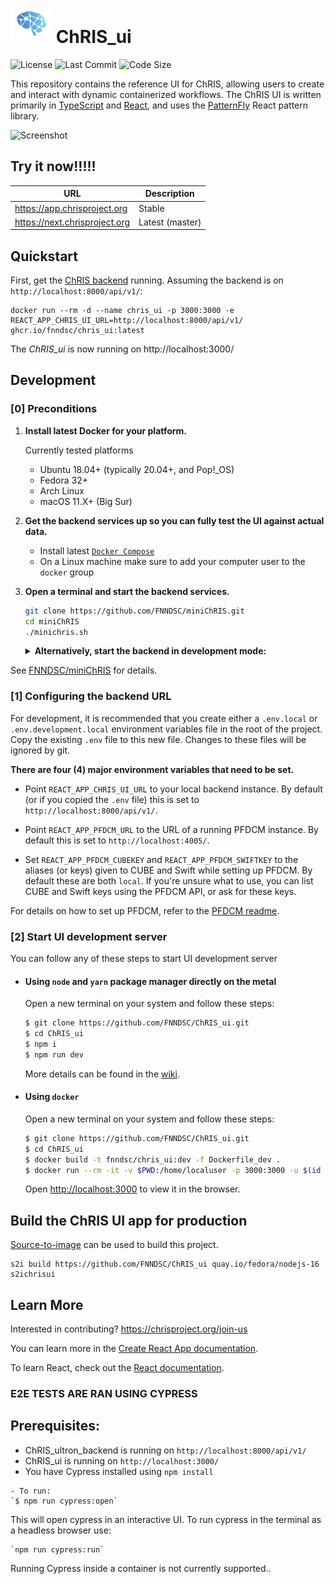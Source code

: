 # ![ChRIS logo](https://github.com/FNNDSC/ChRIS_ultron_backEnd/blob/master/docs/assets/logo_chris.png) ChRIS_ui

![License][license-badge]
![Last Commit][last-commit-badge]
![Code Size][code-size]

This repository contains the reference UI for ChRIS, allowing users to create and interact with dynamic containerized workflows. The ChRIS UI is written primarily in [TypeScript](https://www.typescriptlang.org/) and [React](https://reactjs.org/), and uses the [PatternFly](https://github.com/patternfly/patternfly) React pattern library.

![Screenshot](screenshot.png)

## Try it now!!!!!

| URL                           | Description     |
|-------------------------------|-----------------|
| https://app.chrisproject.org  | Stable          |
| https://next.chrisproject.org | Latest (master) |

## Quickstart

First, get the [ChRIS backend](https://github.com/FNNDSC/ChRIS_ultron_backEnd)
running. Assuming the backend is on `http://localhost:8000/api/v1/`:

```shell
docker run --rm -d --name chris_ui -p 3000:3000 -e REACT_APP_CHRIS_UI_URL=http://localhost:8000/api/v1/ ghcr.io/fnndsc/chris_ui:latest
```

The *ChRIS_ui* is now running on http://localhost:3000/

## Development

### [0] Preconditions

1. **Install latest Docker for your platform.**
    
    Currently tested platforms
    - Ubuntu 18.04+ (typically 20.04+, and Pop!_OS)
    - Fedora 32+
    - Arch Linux
    - macOS 11.X+ (Big Sur)

2. **Get the backend services up so you can fully test the UI against actual data.**
    * Install latest [``Docker Compose``](https://docs.docker.com/compose/)
    * On a Linux machine make sure to add your computer user to the ``docker`` group

3. **Open a terminal and start the backend services.**
    ```bash
    git clone https://github.com/FNNDSC/miniChRIS.git
    cd miniChRIS
    ./minichris.sh
    ```

    <details>
      <summary>
        <strong>
          Alternatively, start the backend in development mode:
        </strong>
      </summary>

      ### Get the backend running from ChRIS_ultron_backEnd

      ```bash
      $ git clone https://github.com/FNNDSC/ChRIS_ultron_backEnd.git
      $ cd ChRIS_ultron_backEnd
      $ ./make.sh -U -I -i
      ```

      ### Tearing down the ChRIS backend

      You can later remove all the backend containers and release storage volumes with:
      ```bash
      $ cd ChRIS_ultron_backEnd
      $ sudo rm -r FS
      $ ./unmake.sh
      ```
    </details>

See [FNNDSC/miniChRIS](https://github.com/FNNDSC/miniChRIS) for details.

### [1] Configuring the backend URL

For development, it is recommended that you create either a `.env.local`
or `.env.development.local` environment variables file in the root of the project.
Copy the existing `.env` file to this new file. Changes to these files will be ignored by git.

**There are four (4) major environment variables that need to be set.**

- Point `REACT_APP_CHRIS_UI_URL` to your local backend instance. By default (or if you copied the `.env` file) this is set to `http://localhost:8000/api/v1/`.

- Point `REACT_APP_PFDCM_URL` to the URL of a running PFDCM instance. By default this is set to `http://localhost:4005/`.

- Set `REACT_APP_PFDCM_CUBEKEY` and `REACT_APP_PFDCM_SWIFTKEY` to the aliases (or keys) given to CUBE and Swift while setting up PFDCM. By default these are both `local`. If you're unsure what to use, you can list CUBE and Swift keys using the PFDCM API, or ask for these keys.

For details on how to set up PFDCM, refer to the [PFDCM readme](https://github.com/FNNDSC/pfdcm).

### [2] Start UI development server
You can follow any of these steps to start UI development server

* #### Using ``node`` and ``yarn`` package manager directly on the metal

    Open a new terminal on your system and follow these steps:
    ```bash
    $ git clone https://github.com/FNNDSC/ChRIS_ui.git
    $ cd ChRIS_ui
    $ npm i
    $ npm run dev
    ```

    More details can be found in the
    [wiki](https://github.com/FNNDSC/ChRIS_ui/wiki/Development-and-deployment-directly-on-the-metal).

* #### Using ``docker``

    Open a new terminal on your system and follow these steps:
    ```bash
    $ git clone https://github.com/FNNDSC/ChRIS_ui.git
    $ cd ChRIS_ui
    $ docker build -t fnndsc/chris_ui:dev -f Dockerfile_dev .
    $ docker run --rm -it -v $PWD:/home/localuser -p 3000:3000 -u $(id -u):$(id -g) --userns=host --name chris_ui fnndsc/chris_ui:dev
    ```
    Open [http://localhost:3000](http://localhost:3000) to view it in the browser.


## Build the ChRIS UI app for production

[Source-to-image](https://github.com/openshift/source-to-image#readme)
can be used to build this project.

```shell
s2i build https://github.com/FNNDSC/ChRIS_ui quay.io/fedora/nodejs-16 s2ichrisui
```

## Learn More

Interested in contributing? https://chrisproject.org/join-us

You can learn more in the
[Create React App documentation](https://facebook.github.io/create-react-app/docs/getting-started).

To learn React, check out the
[React documentation](https://reactjs.org/).


[license-badge]: https://img.shields.io/github/license/fnndsc/chris_ui.svg
[last-commit-badge]: https://img.shields.io/github/last-commit/fnndsc/chris_ui.svg
[repo-link]: https://github.com/FNNDSC/ChRIS_ui
[code-size]: https://img.shields.io/github/languages/code-size/FNNDSC/ChRIS_ui


### E2E TESTS ARE RAN USING CYPRESS

## Prerequisites:
- ChRIS_ultron_backend is running on `http://localhost:8000/api/v1/`
- ChRIS_ui is running on `http://localhost:3000/`
- You have Cypress installed using `npm install`
```
- To run: 
`$ npm run cypress:open`
```
This will open cypress in an interactive UI. 
To run cypress in the terminal as a headless browser use: 
```
`npm run cypress:run`
```

Running Cypress inside a container is not currently supported..



